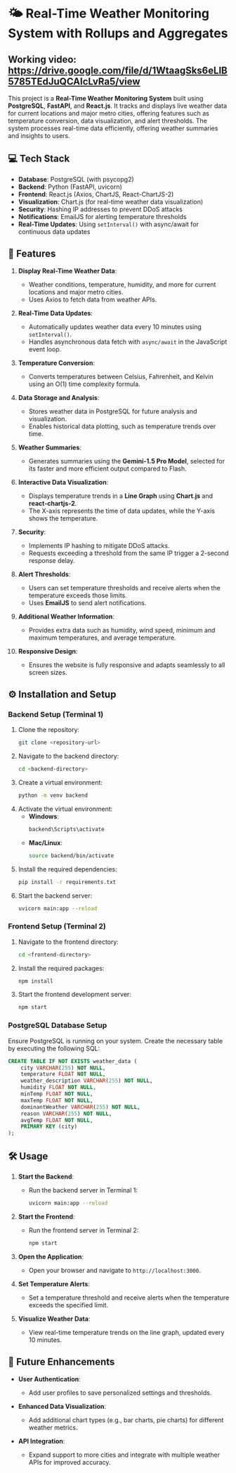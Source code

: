 # 🌤️ Real-Time Weather Monitoring System with Rollups and Aggregates

## Working video: https://drive.google.com/file/d/1WtaagSks6eLlB5785TEdJuQCAIcLvRa5/view

This project is a **Real-Time Weather Monitoring System** built using **PostgreSQL**, **FastAPI**, and **React.js**. It tracks and displays live weather data for current locations and major metro cities, offering features such as temperature conversion, data visualization, and alert thresholds. The system processes real-time data efficiently, offering weather summaries and insights to users.

## 💻 Tech Stack

- **Database**: PostgreSQL (with psycopg2)
- **Backend**: Python (FastAPI, uvicorn)
- **Frontend**: React.js (Axios, ChartJS, React-ChartJS-2)
- **Visualization**: Chart.js (for real-time weather data visualization)
- **Security**: Hashing IP addresses to prevent DDoS attacks
- **Notifications**: EmailJS for alerting temperature thresholds
- **Real-Time Updates**: Using `setInterval()` with async/await for continuous data updates

## 🚀 Features

1. **Display Real-Time Weather Data**:
   - Weather conditions, temperature, humidity, and more for current locations and major metro cities.
   - Uses Axios to fetch data from weather APIs.
   
2. **Real-Time Data Updates**:
   - Automatically updates weather data every 10 minutes using `setInterval()`.
   - Handles asynchronous data fetch with `async/await` in the JavaScript event loop.
   
3. **Temperature Conversion**:
   - Converts temperatures between Celsius, Fahrenheit, and Kelvin using an O(1) time complexity formula.
   
4. **Data Storage and Analysis**:
   - Stores weather data in PostgreSQL for future analysis and visualization.
   - Enables historical data plotting, such as temperature trends over time.

5. **Weather Summaries**:
   - Generates summaries using the **Gemini-1.5 Pro Model**, selected for its faster and more efficient output compared to Flash.

6. **Interactive Data Visualization**:
   - Displays temperature trends in a **Line Graph** using **Chart.js** and **react-chartjs-2**.
   - The X-axis represents the time of data updates, while the Y-axis shows the temperature.

7. **Security**:
   - Implements IP hashing to mitigate DDoS attacks.
   - Requests exceeding a threshold from the same IP trigger a 2-second response delay.

8. **Alert Thresholds**:
   - Users can set temperature thresholds and receive alerts when the temperature exceeds those limits.
   - Uses **EmailJS** to send alert notifications.

9. **Additional Weather Information**:
   - Provides extra data such as humidity, wind speed, minimum and maximum temperatures, and average temperature.

10. **Responsive Design**:
    - Ensures the website is fully responsive and adapts seamlessly to all screen sizes.

## ⚙️ Installation and Setup

### Backend Setup (Terminal 1)

1. Clone the repository:
    ```bash
    git clone <repository-url>
    ```
2. Navigate to the backend directory:
    ```bash
    cd <backend-directory>
    ```
3. Create a virtual environment:
    ```bash
    python -m venv backend
    ```
4. Activate the virtual environment:
    - **Windows**:
        ```bash
        backend\Scripts\activate
        ```
    - **Mac/Linux**:
        ```bash
        source backend/bin/activate
        ```
5. Install the required dependencies:
    ```bash
    pip install -r requirements.txt
    ```
6. Start the backend server:
    ```bash
    uvicorn main:app --reload
    ```

### Frontend Setup (Terminal 2)

1. Navigate to the frontend directory:
    ```bash
    cd <frontend-directory>
    ```
2. Install the required packages:
    ```bash
    npm install
    ```
3. Start the frontend development server:
    ```bash
    npm start
    ```

### PostgreSQL Database Setup

Ensure PostgreSQL is running on your system. Create the necessary table by executing the following SQL:

```sql
CREATE TABLE IF NOT EXISTS weather_data (
    city VARCHAR(255) NOT NULL,
    temperature FLOAT NOT NULL,
    weather_description VARCHAR(255) NOT NULL,
    humidity FLOAT NOT NULL,
    minTemp FLOAT NOT NULL,
    maxTemp FLOAT NOT NULL,
    dominantWeather VARCHAR(255) NOT NULL,
    reason VARCHAR(255) NOT NULL,
    avgTemp FLOAT NOT NULL,
    PRIMARY KEY (city)
);
```

## 🛠️ Usage

1. **Start the Backend**: 
    - Run the backend server in Terminal 1: 
      ```bash
      uvicorn main:app --reload
      ```

2. **Start the Frontend**:
    - Run the frontend server in Terminal 2: 
      ```bash
      npm start
      ```

3. **Open the Application**: 
    - Open your browser and navigate to `http://localhost:3000`.

4. **Set Temperature Alerts**:
    - Set a temperature threshold and receive alerts when the temperature exceeds the specified limit.

5. **Visualize Weather Data**:
    - View real-time temperature trends on the line graph, updated every 10 minutes.

## 🔮 Future Enhancements

- **User Authentication**: 
  - Add user profiles to save personalized settings and thresholds.
  
- **Enhanced Data Visualization**: 
  - Add additional chart types (e.g., bar charts, pie charts) for different weather metrics.
  
- **API Integration**:
  - Expand support to more cities and integrate with multiple weather APIs for improved accuracy.
